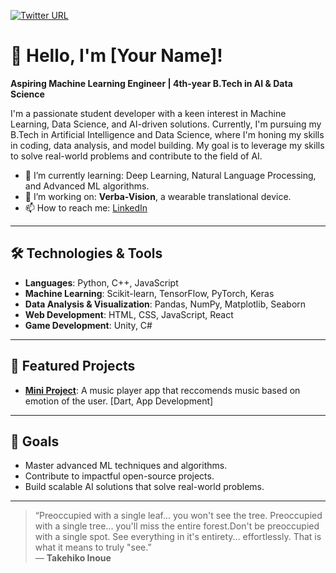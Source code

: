 [![Twitter URL](https://img.shields.io/twitter/follow/Amar65266)](https://twitter.com/Amar65266)

# 👋 Hello, I'm [Your Name]!

**Aspiring Machine Learning Engineer | 4th-year B.Tech in AI & Data Science**

I'm a passionate student developer with a keen interest in Machine Learning, Data Science, and AI-driven solutions. Currently, I'm pursuing my B.Tech in Artificial Intelligence and Data Science, where I'm honing my skills in coding, data analysis, and model building. My goal is to leverage my skills to solve real-world problems and contribute to the field of AI.

- 🌱 I’m currently learning: Deep Learning, Natural Language Processing, and Advanced ML algorithms.
- 🔭 I’m working on: **Verba-Vision**, a wearable translational device.
- 📫 How to reach me: [LinkedIn](https://www.linkedin.com/in/amar-deep-85618821a/)

---

## 🛠️ Technologies & Tools

- **Languages**: Python, C++, JavaScript
- **Machine Learning**: Scikit-learn, TensorFlow, PyTorch, Keras
- **Data Analysis & Visualization**: Pandas, NumPy, Matplotlib, Seaborn
- **Web Development**: HTML, CSS, JavaScript, React
- **Game Development**: Unity, C#

---


## 📂 Featured Projects

- **[Mini Project](https://github.com/Amar033/Miniproj_s5)**: A music player app that reccomends music based on emotion of the user. [Dart, App Development]

---

## 🎯 Goals

- Master advanced ML techniques and algorithms.
- Contribute to impactful open-source projects.
- Build scalable AI solutions that solve real-world problems.

---

>“Preoccupied with a single leaf... you won't see the tree. Preoccupied with a single tree... you'll miss the entire forest.Don't be preoccupied with a single spot. See everything in it's entirety... effortlessly. That is what it means to truly "see.”<br>― **Takehiko Inoue**

